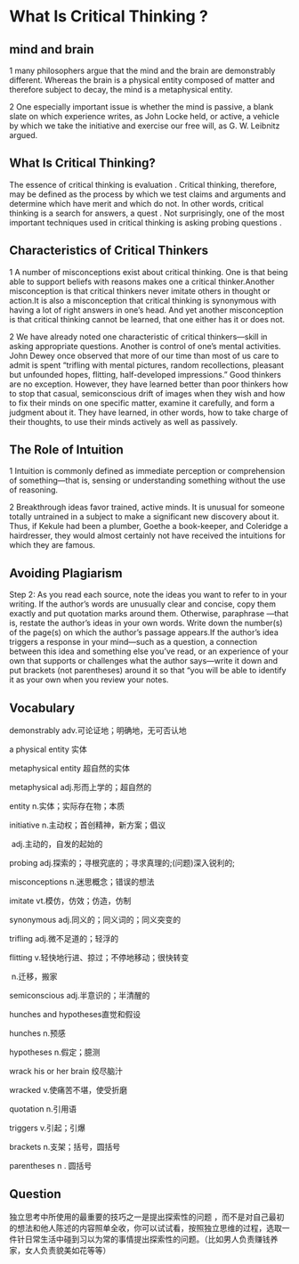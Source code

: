 # What Is Critical Thinking ?

## mind and brain

1 many philosophers argue that the mind and the brain are demonstrably different. Whereas the brain is a physical entity composed of matter and therefore subject to decay, the mind is a metaphysical entity.

2 One especially important issue is whether the mind is passive, a blank slate on which experience writes, as John Locke held, or active, a vehicle by which we take the initiative and exercise our free will, as G. W. Leibnitz argued.

## What Is Critical Thinking?

The essence of critical thinking is evaluation . Critical thinking, therefore, may be defined as the process by which we test claims and arguments and determine which have merit and which do not. In other words, critical thinking is a search for answers, a quest . Not surprisingly, one of the most important techniques used in critical thinking is asking probing questions .

## Characteristics of Critical Thinkers

1 A number of misconceptions exist about critical thinking. One is that being able to support beliefs with reasons makes one a critical thinker.Another misconception is that critical thinkers never imitate others in thought or action.It is also a misconception that critical thinking is synonymous with having a lot of right answers in one’s head. And yet another misconception is that critical thinking cannot be learned, that one either has it or does not.

2 We have already noted one characteristic of critical thinkers—skill in asking appropriate questions. Another is control of one’s mental activities. John Dewey once observed that more of our time than most of us care to admit is spent “trifling with mental pictures, random recollections, pleasant but unfounded hopes, flitting, half-developed impressions.” Good thinkers are no exception. However, they have learned better than poor thinkers how to stop that casual, semiconscious drift of images when they wish and how to fix their minds on one specific matter, examine it carefully, and form a judgment about it. They have learned, in other words, how to take charge of their thoughts, to use their minds actively as well as passively.

## The Role of Intuition

1 Intuition is commonly defined as immediate perception or comprehension of something—that is, sensing or understanding something without the use of reasoning.

2 Breakthrough ideas favor trained, active minds. It is unusual for someone totally untrained in a subject to make a significant new discovery about it. Thus, if Kekule had been a plumber, Goethe a book-keeper, and Coleridge a hairdresser, they would almost certainly not have received the intuitions for which they are famous.

## Avoiding Plagiarism

Step 2: As you read each source, note the ideas you want to refer to in your writing. If the author’s words are unusually clear and concise, copy them exactly and put quotation marks around them. Otherwise, paraphrase —that is, restate the author’s ideas in your own words. Write down the number(s) of the page(s) on which the author’s passage appears.If the author’s idea triggers a response in your mind—such as a question, a connection between this idea and something else you’ve read, or an experience of your own that supports or challenges what the author says—write it down and put brackets (not parentheses) around it so that “you will be able to identify it as your own when you review your notes.

## Vocabulary

demonstrably adv.可论证地；明确地，无可否认地

a physical entity  实体

metaphysical entity 超自然的实体

metaphysical adj.形而上学的；超自然的

entity n.实体；实际存在物；本质

initiative n.主动权；首创精神，新方案；倡议

​           adj.主动的，自发的起始的

probing adj.探索的；寻根究底的；寻求真理的;(问题)深入锐利的;

misconceptions n.迷思概念；错误的想法

imitate vt.模仿，仿效；仿造，仿制

synonymous adj.同义的；同义词的；同义突变的

trifling adj.微不足道的；轻浮的

flitting v.轻快地行进、掠过；不停地移动；很快转变

​           n.迁移，搬家

semiconscious adj.半意识的；半清醒的

hunches and hypotheses直觉和假设

hunches n.预感 

hypotheses n.假定；臆测

wrack his or her brain 绞尽脑汁

wracked v.使痛苦不堪，使受折磨

quotation n.引用语 

triggers  v.引起；引爆

 brackets n.支架；括号，圆括号

parentheses n . 圆括号

## Question

独立思考中所使用的最重要的技巧之一是提出探索性的问题 ，而不是对自己最初的想法和他人陈述的内容照单全收，你可以试试看，按照独立思维的过程，选取一件针日常生活中碰到习以为常的事情提出探索性的问题。（比如男人负责赚钱养家，女人负责貌美如花等等）





 
